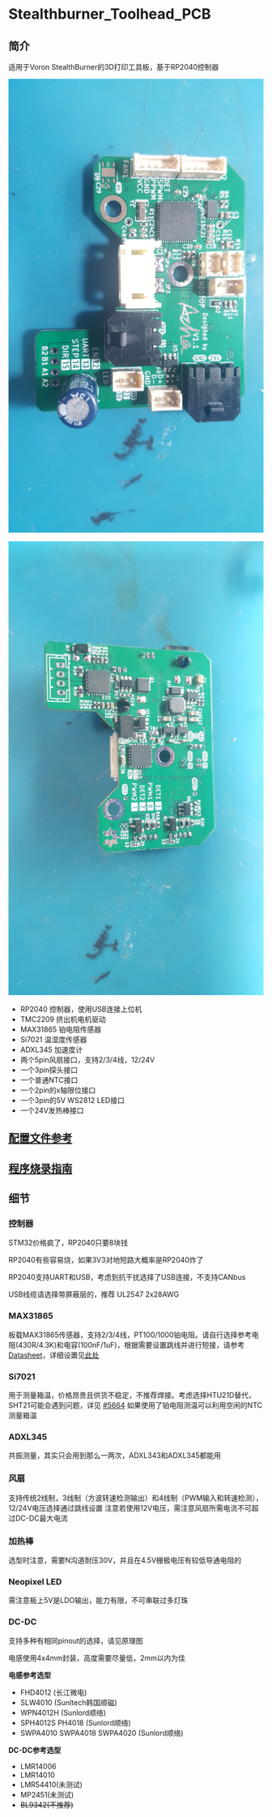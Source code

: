 # Stealthburner_Toolhead_PCB

## 简介

适用于Voron StealthBurner的3D打印工具板，基于RP2040控制器

![](/Document/pic/v1.1t.jpg)

![](/Document/pic/v1.1b.jpg)

* RP2040 控制器，使用USB连接上位机
* TMC2209 挤出机电机驱动
* MAX31865 铂电阻传感器
* Si7021 温湿度传感器
* ADXL345 加速度计
* 两个5pin风扇接口，支持2/3/4线，12/24V
* 一个3pin探头接口
* 一个普通NTC接口
* 一个2pin的x轴限位接口
* 一个3pin的5V WS2812 LED接口
* 一个24V发热棒接口

## [配置文件参考](klipper_config.cfg)

## [程序烧录指南](Document/programming_cn.md)

## 细节
### 控制器
STM32价格疯了，RP2040只要8块钱

RP2040有些容易烧，如果3V3对地短路大概率是RP2040炸了

RP2040支持UART和USB，考虑到抗干扰选择了USB连接，不支持CANbus

USB线缆请选择带屏蔽层的，推荐 UL2547 2x28AWG

### MAX31865
板载MAX31865传感器，支持2/3/4线，PT100/1000铂电阻。请自行选择参考电阻(430R/4.3K)和电容(100nF/1uF)，根据需要设置跳线并进行短接，请参考[Datasheet](https://datasheets.maximintegrated.com/en/ds/MAX31865.pdf)，详细设置见[此处](Document/max31865_cn.md)

### Si7021
用于测量箱温，价格昂贵且供货不稳定，不推荐焊接。考虑选择HTU21D替代，SHT21可能会遇到问题，详见 [#5664](https://github.com/Klipper3d/klipper/issues/5664) 如果使用了铂电阻测温可以利用空闲的NTC测量箱温

### ADXL345
共振测量，其实只会用到那么一两次，ADXL343和ADXL345都能用

### 风扇
支持传统2线制，3线制（方波转速检测输出）和4线制（PWM输入和转速检测），12/24V电压选择通过跳线设置
注意若使用12V电压，需注意风扇所需电流不可超过DC-DC最大电流

### 加热棒
选型时注意，需要N沟道耐压30V，并且在4.5V栅极电压有较低导通电阻的

### Neopixel LED
需注意板上5V是LDO输出，能力有限，不可串联过多灯珠

### DC-DC
支持多种有相同pinout的选择，请见原理图

电感使用4x4mm封装，高度需要尽量低，2mm以内为佳

**电感参考选型**
* FHD4012 (长江微电)
* SLW4010 (Sunltech韩国顺磁)
* WPN4012H (Sunlord顺络)
* SPH4012S PH4018 (Sunlord顺络)
* SWPA4010 SWPA4018 SWPA4020 (Sunlord顺络)

**DC-DC参考选型**
* LMR14006
* LMR14010
* LMR54410(未测试) 
* MP2451(未测试)
* ~~BL9342(不推荐)~~
